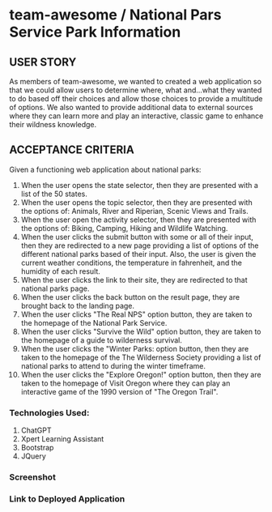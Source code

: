 # team-awesome / National Pars Service Park Information

## USER STORY

As members of team-awesome, we wanted to created a web application so that we could allow users to determine where, what and...what they wanted to do based off their choices and allow those choices to provide a multitude of options. We also wanted to provide additional data to external sources where they can learn more and play an interactive, classic game to enhance their wildness knowledge.

## ACCEPTANCE CRITERIA

Given a functioning web application about national parks:

1. When the user opens the state selector, then they are presented with a list of the 50 states.
2. When the user opens the topic selector, then they are presented with the options of: Animals, River and Riperian, Scenic Views and Trails.
3. When the user open the activity selector, then they are presented with the options of: Biking, Camping, Hiking and Wildlife Watching.
4. When the user clicks the submit button with some or all of their input, then they are redirected to a new page providing a list of options of the different national parks based of their input. Also, the user is given the current weather conditions, the temperature in fahrenheit, and the humidity of each result.
5. When the user clicks the link to their site, they are redirected to that national parks page.
6. When the user clicks the back button on the result page, they are brought back to the landing page.
7. When the user clicks "The Real NPS" option button, they are taken to the homepage of the National Park Service.
8. When the user clicks "Survive the Wild" option button, they are taken to the homepage of a guide to wilderness survival.
9. When the user clicks the "Winter Parks: option button, then they are taken to the homepage of the The Wilderness Society providing a list of national parks to attend to during the winter timeframe.
10. When the user clicks the "Explore Oregon!" option button, then they are taken to the homepage of Visit Oregon where they can play an interactive game of the 1990 version of "The Oregon Trail".

### Technologies Used:

1. ChatGPT
2. Xpert Learning Assistant
3. Bootstrap
4. JQuery

### Screenshot

### Link to Deployed Application
